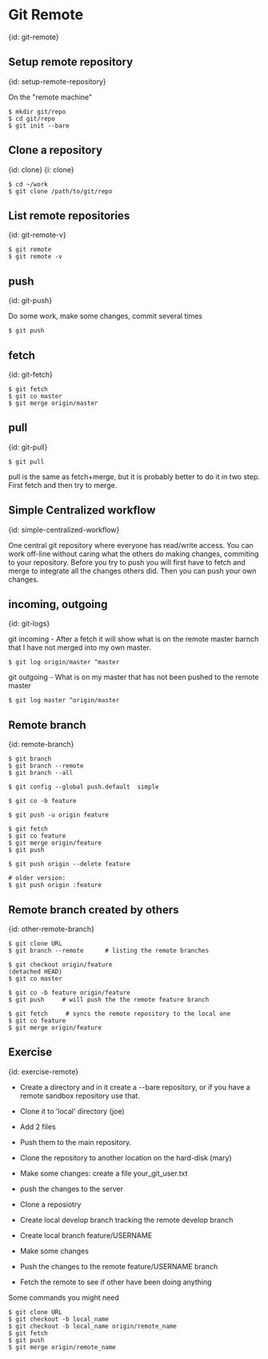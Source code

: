 # Git Remote
{id: git-remote}


## Setup remote repository
{id: setup-remote-repository}


On the "remote machine"



```
$ mkdir git/repo
$ cd git/repo
$ git init --bare
```


## Clone a repository
{id: clone}
{i: clone}

```
$ cd ~/work
$ git clone /path/to/git/repo
```


## List remote repositories
{id: git-remote-v}

```
$ git remote
$ git remote -v
```


## push
{id: git-push}

Do some work, make some changes, commit several times


```
$ git push
```


## fetch
{id: git-fetch}

```
$ git fetch
$ git co master
$ git merge origin/master
```


## pull
{id: git-pull}

```
$ git pull
```

pull is the same as fetch+merge, but it is probably better to do it in two step. First fetch and then try to merge.



## Simple Centralized workflow
{id: simple-centralized-workflow}


One central git repository where everyone has read/write access.
You can work off-line without caring what the others do making changes, commiting to your repository.
Before you try to push you will first have to fetch and merge to integrate all the changes others did.
Then you can push your own changes.




## incoming, outgoing
{id: git-logs}

git incoming - After a fetch it will show what is on the remote master barnch that I have not merged into my own master.


```
$ git log origin/master ^master
```


git outgoing - What is on my master that has not been pushed to the remote master


```
$ git log master ^origin/master
```



## Remote branch
{id: remote-branch}

```
$ git branch
$ git branch --remote
$ git branch --all

$ git config --global push.default  simple

$ git co -b feature

$ git push -u origin feature

$ git fetch
$ git co feature
$ git merge origin/feature
$ git push

$ git push origin --delete feature

# older version:
$ git push origin :feature
```


## Remote branch created by others
{id: other-remote-branch}

```
$ git clone URL
$ git branch --remote      # listing the remote branches

$ git checkout origin/feature
(detached HEAD)
$ git co master

$ git co -b feature origin/feature
$ git push     # will push the the remote feature branch

$ git fetch     # syncs the remote repository to the local one
$ git co feature
$ git merge origin/feature
```


## Exercise
{id: exercise-remote}

* Create a directory and in it create a --bare repository, or if you have a remote sandbox repository use that.
* Clone it to 'local' directory (joe)
* Add 2 files
* Push them to the main repository.
* Clone the repository to another location on the hard-disk (mary)
* Make some changes: create a file your_git_user.txt
* push the changes to the server


* Clone a reposiotry
* Create local develop branch tracking the remote develop branch
* Create local branch feature/USERNAME
* Make some changes
* Push the changes to the remote feature/USERNAME  branch
* Fetch the remote to see if other have been doing anything


Some  commands you might need


```
$ git clone URL
$ git checkout -b local_name
$ git checkout -b local_name origin/remote_name
$ git fetch
$ git push
$ git merge origin/remote_name
```






